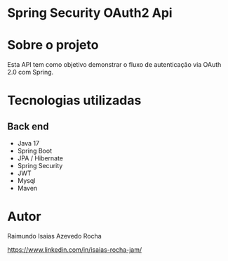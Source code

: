 # Spring Security OAuth2 Api 


# Sobre o projeto

Esta API tem como objetivo demonstrar o fluxo de autenticação via OAuth 2.0 com Spring.

# Tecnologias utilizadas
## Back end
- Java 17
- Spring Boot
- JPA / Hibernate
- Spring Security
- JWT
- Mysql
- Maven

# Autor

Raimundo Isaias Azevedo Rocha

https://www.linkedin.com/in/isaias-rocha-jam/

